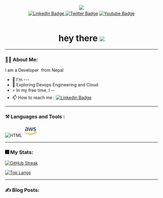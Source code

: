 
<div id="header" align="center">
  <img src="https://media.giphy.com/media/IpM4kYGnxqmE02P9rr/giphy.gif" width="100" />

<div id="badges">
  <a href="https://www.linkedin.com/in/priyanka-tuladhar-/">
  <img src ="https://img.shields.io/badge/LinkedIn-blue?logo=linkedin&logoColor=white&style=for-the-badge" alt="LinkedIn Badge"/>
  </a>
  <a href="">
  <img src="https://img.shields.io/badge/Twitter-blue?style=for-the-badge&logo=twitter&logoColor=white" alt="Twitter Badge"/></a>
  <a href ="">
  <img src="https://img.shields.io/badge/YouTube-red?style=for-the-badge&logo=youtube&logoColor=white" alt="Youtube Badge"/>
  </a>
  </div>
  <img src="https://komarev.com/ghpvc/?username=priyankatuladhar&style=flat-square&color=blue" alt=""/>
  <h1>
  hey there
  <img src="https://media.giphy.com/media/hvRJCLFzcasrR4ia7z/giphy.gif" width="30px"/>
</h1>
</div>

---

### 👩‍💻 About Me:

I am a Developer <img src=""> from Nepal
- 🔭 I'm ---
- 🌱 Exploring Devops Engineering and Cloud
- ⚡ In my free time, I --
- 📫 How to reach me : [![Linkedin Badge](https://img.shields.io/badge/-Priyanka-blue&style=flatlogo=linkedin&logoColor=white)](https://www.linkedin.com/in/priyanka-tuladhar-/)

---

### ⚒️ Languages and Tools :
<div>
  <img src="" title="HTML" alt="HTML"width="40" height="40"/>&nbsp;
  <img src="https://github.com/devicons/devicon/blob/master/icons/amazonwebservices/amazonwebservices-original-wordmark.svg" tile="aws" alt="aws" width="40" height="40"/>&nbsp;
  
</div>

----
### 🎆 My Stats:
[![GitHub Streak](https://github-readme-streak-stats.herokuapp.com/?user=priyankatuladhar&theme=dark&background=000000)](https://git.io/streak-stats)

[![Top Langs](https"//github-readme-stats.vercel.app/api/top-langs/?username=priyankatuladhar&layout=compact&theme=vision-friendly-dark)](https://github.com/priyankatuladhar/github-readme-stats)

---
### ✍️ Blog Posts:

<!-- Blog-Post-List:Start -->
<!-- Blog-Post-List:End -->
